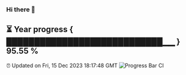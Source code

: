 ### Hi there 👋
⏳ Year progress { ████████████████████████████▁▁ } 95.55 %
---
⏰ Updated on Fri, 15 Dec 2023 18:17:48 GMT
![Progress Bar CI](https://github.com/liununu/liununu/workflows/Progress%20Bar%20CI/badge.svg)
